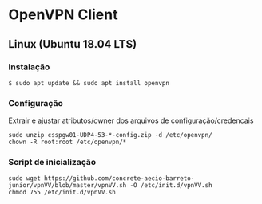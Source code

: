 # OpenVPN Client

## Linux  (Ubuntu 18.04 LTS)

### Instalação

```
$ sudo apt update && sudo apt install openvpn
```

### Configuração

Extrair e ajustar atributos/owner dos arquivos de configuração/credencais

```
sudo unzip csspgw01-UDP4-53-*-config.zip -d /etc/openvpn/
chown -R root:root /etc/openvpn/*
```

### Script de inicialização

```
sudo wget https://github.com/concrete-aecio-barreto-junior/vpnVV/blob/master/vpnVV.sh -O /etc/init.d/vpnVV.sh
chmod 755 /etc/init.d/vpnVV.sh
```